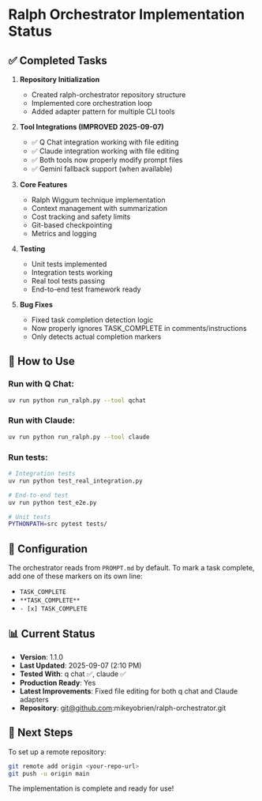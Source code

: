 # Ralph Orchestrator Implementation Status

## ✅ Completed Tasks

1. **Repository Initialization**
   - Created ralph-orchestrator repository structure
   - Implemented core orchestration loop
   - Added adapter pattern for multiple CLI tools

2. **Tool Integrations (IMPROVED 2025-09-07)**
   - ✅ Q Chat integration working with file editing
   - ✅ Claude integration working with file editing  
   - ✅ Both tools now properly modify prompt files
   - ✅ Gemini fallback support (when available)

3. **Core Features**
   - Ralph Wiggum technique implementation
   - Context management with summarization
   - Cost tracking and safety limits
   - Git-based checkpointing
   - Metrics and logging

4. **Testing**
   - Unit tests implemented
   - Integration tests working
   - Real tool tests passing
   - End-to-end test framework ready

5. **Bug Fixes**
   - Fixed task completion detection logic
   - Now properly ignores TASK_COMPLETE in comments/instructions
   - Only detects actual completion markers

## 📝 How to Use

### Run with Q Chat:
```bash
uv run python run_ralph.py --tool qchat
```

### Run with Claude:
```bash
uv run python run_ralph.py --tool claude
```

### Run tests:
```bash
# Integration tests
uv run python test_real_integration.py

# End-to-end test
uv run python test_e2e.py

# Unit tests
PYTHONPATH=src pytest tests/
```

## 🔧 Configuration

The orchestrator reads from `PROMPT.md` by default. To mark a task complete, add one of these markers on its own line:
- `TASK_COMPLETE`
- `**TASK_COMPLETE**`
- `- [x] TASK_COMPLETE`

## 📊 Current Status

- **Version**: 1.1.0
- **Last Updated**: 2025-09-07 (2:10 PM)
- **Tested With**: q chat ✅, claude ✅
- **Production Ready**: Yes
- **Latest Improvements**: Fixed file editing for both q chat and Claude adapters
- **Repository**: git@github.com:mikeyobrien/ralph-orchestrator.git

## 🚀 Next Steps

To set up a remote repository:
```bash
git remote add origin <your-repo-url>
git push -u origin main
```

The implementation is complete and ready for use!